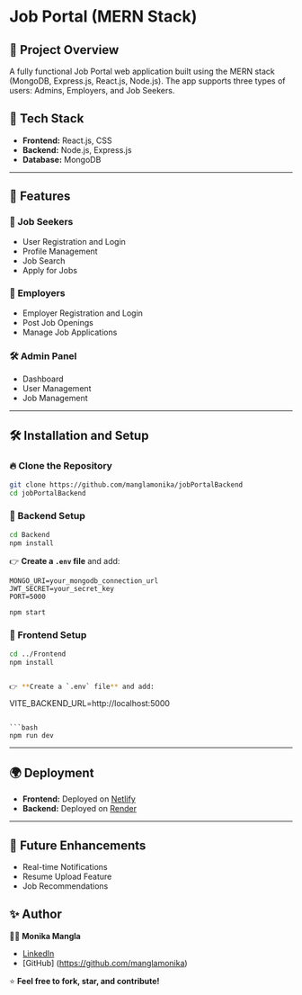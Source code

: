 # Job Portal (MERN Stack)
 
 ## 🌟 Project Overview
 A fully functional Job Portal web application built using the MERN stack (MongoDB, Express.js, React.js, Node.js). The app supports three types of users: Admins, Employers, and Job Seekers.
 
 ## 🔧 Tech Stack
 - **Frontend:** React.js, CSS
 - **Backend:** Node.js, Express.js
 - **Database:** MongoDB
 
 ---
 
 ## 🚀 Features
 
 ### 🎯 Job Seekers
 - User Registration and Login
 - Profile Management
 - Job Search
 - Apply for Jobs
 
 ### 💼 Employers
 - Employer Registration and Login
 - Post Job Openings
 - Manage Job Applications
 
 ### 🛠️ Admin Panel
 - Dashboard
 - User Management
 - Job Management
 
 ---
 
 ## 🛠️ Installation and Setup
 
 ### 🔥 Clone the Repository
 ```bash
 git clone https://github.com/manglamonika/jobPortalBackend
 cd jobPortalBackend
 ```


 ### 🔧 Backend Setup
 ```bash
 cd Backend
 npm install
 ```
 
 👉 **Create a `.env` file** and add:
 ```
 MONGO_URI=your_mongodb_connection_url
 JWT_SECRET=your_secret_key
 PORT=5000
 ```
 
 ```bash
 npm start
 ```
 
 ### 🎯 Frontend Setup
 ```bash
 cd ../Frontend
 npm install


 👉 **Create a `.env` file** and add:
 ```
 VITE_BACKEND_URL=http://localhost:5000
 ```
 
 ```bash
 npm run dev
 ```
 
 ---
 
 ## 🌍 Deployment
 - **Frontend:** Deployed on [Netlify](https://www.netlify.com/)
 - **Backend:** Deployed on [Render](https://render.com/)
 
 ---
 
 ## 📌 Future Enhancements
 - Real-time Notifications
- Resume Upload Feature
 - Job Recommendations



 ## ✨ Author
 👨‍💻 **Monika Mangla**
 
 - [LinkedIn](https://www.linkedin.com/in/manglamonika123/)
 - [GitHub] (https://github.com/manglamonika)
 
 ⭐️ **Feel free to fork, star, and contribute!**
